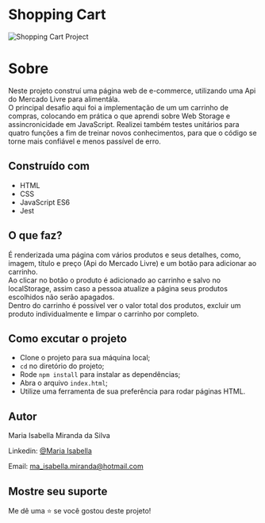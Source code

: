# Shopping Cart
![Shopping Cart Project](https://user-images.githubusercontent.com/96309515/201751722-f473ba7e-95b8-43d8-b1d5-b08127ecdf9d.png)

# Sobre

<p>Neste projeto construí uma página web de e-commerce, utilizando uma Api do Mercado Livre para alimentála. <br>
O principal desafio aqui foi a implementação de um um carrinho de compras, colocando em prática o que aprendi sobre Web Storage e assincronicidade em JavaScript. Realizei também testes unitários para quatro funções a fim de treinar novos conhecimentos, para que o código se torne mais confiável e menos passível de erro.<p>

## Construído com

- HTML
- CSS
- JavaScript ES6
- Jest


## O que faz?

É renderizada uma página com vários produtos e seus detalhes, como, imagem, título e preço (Api do Mercado Livre) e um botão para adicionar ao carrinho. <br>
Ao clicar no botão o produto é adicionado ao carrinho e salvo no localStorage, assim caso a pessoa atualize a página seus produtos escolhidos não serão apagados. <br>
Dentro do carrinho é possível ver o valor total dos produtos, excluir um produto individualmente e limpar o carrinho por completo.

## Como excutar o projeto

- Clone o projeto para sua máquina local;
- `cd` no diretório do projeto;
- Rode `npm install` para instalar as dependências;
- Abra o arquivo `index.html`;
- Utilize uma ferramenta de sua preferência para rodar páginas HTML.

## Autor

Maria Isabella Miranda da Silva

Linkedin: [@Maria Isabella](https://www.linkedin.com/in/maria-isabella-miranda/)

Email: ma_isabella.miranda@hotmail.com

## Mostre seu suporte

Me dê uma ⭐️ se você gostou deste projeto!
